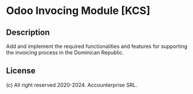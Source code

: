 # Odoo Invocing Module [KCS]
## Description
Add and implement the required functionalities and features for supporting the invoicing process in the Dominican Republic.
## License
(c) All right reserved 2020-2024. Accounterprise SRL.
